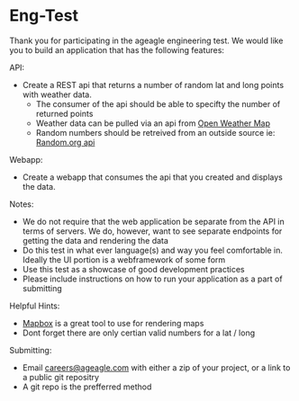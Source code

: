 # Eng-Test

Thank you for participating in the ageagle engineering test. We would like you to build an application that has the following features:

API: 

* Create a REST api that returns a number of random lat and long points with weather data. 
	* The consumer of the api should be able to specifty the number of returned points
	* Weather data can be pulled via an api from [Open Weather Map](https://openweathermap.org/current) 
	* Random numbers should be retreived from an outside source ie: [Random.org api](https://www.random.org/clients/http/)

Webapp: 

* Create a webapp that consumes the api that you created and displays the data.

Notes:

* We do not require that the web application be separate from the API in terms of servers. We do, however, want to see separate endpoints for getting the data and rendering the data
* Do this test in what ever language(s) and way you feel comfortable in. Ideally the UI portion is a webframework of some form
* Use this test as a showcase of good development practices
* Please include instructions on how to run your application as a part of submitting

Helpful Hints:

* [Mapbox](https://docs.mapbox.com/mapbox-gl-js/overview/) is a great tool to use  for rendering maps
* Dont forget there are only certian valid numbers for a lat / long 

Submitting:

* Email careers@ageagle.com with either a zip of your project, or a link to a public git repositry
* A git repo is the prefferred method
